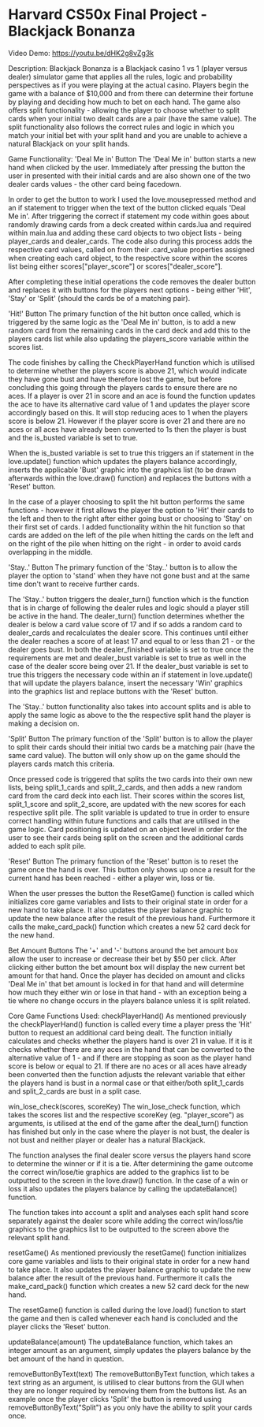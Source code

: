 # Harvard CS50x Final Project - Blackjack Bonanza

Video Demo: https://youtu.be/dHK2g8vZg3k

Description:
Blackjack Bonanza is a Blackjack casino 1 vs 1 (player versus dealer) simulator game that applies all the rules, logic and probability perspectives as if you were playing at the actual casino. Players begin the game with a balance of $10,000 and from there can determine their fortune by playing and deciding how much to bet on each hand. The game also offers split functionality - allowing the player to choose whether to split cards when your initial two dealt cards are a pair (have the same value). The split functionality also follows the correct rules and logic in which you match your initial bet with your split hand and you are unable to achieve a natural Blackjack on your split hands.

Game Functionality:
'Deal Me in' Button
The 'Deal Me in' button starts a new hand when clicked by the user. Immediately after pressing the button the user in presented with their initial cards and are also shown one of the two dealer cards values - the other card being facedown.

In order to get the button to work I used the love.mousepressed method and an if statement to trigger when the text of the button clicked equals 'Deal Me in'. After triggering the correct if statement my code within goes about randomly drawing cards from a deck created within cards.lua and required within main.lua and adding these card objects to two object lists - being player_cards and dealer_cards. The code also during this process adds the respective card values, called on from their .card_value properties assigned when creating each card object, to the respective score within the scores list being either scores["player_score"] or scores["dealer_score"].

After completing these initial operations the code removes the dealer button and replaces it with buttons for the players next options - being either 'Hit', 'Stay' or 'Split' (should the cards be of a matching pair).

'Hit!' Button
The primary function of the hit button once called, which is triggered by the same logic as the 'Deal Me in' button, is to add a new random card from the remaining cards in the card deck and add this to the players cards list while also updating the players_score variable within the scores list.

The code finishes by calling the CheckPlayerHand function which is utilised to determine whether the players score is above 21, which would indicate they have gone bust and have therefore lost the game, but before concluding this going through the players cards to ensure there are no aces. If a player is over 21 in score and an ace is found the function updates the ace to have its alternative card value of 1 and updates the player score accordingly based on this. It will stop reducing aces to 1 when the players score is below 21. However if the player score is over 21 and there are no aces or all aces have already been converted to 1s then the player is bust and the is_busted variable is set to true.

When the is_busted variable is set to true this triggers an if statement in the love.update() function which updates the players balance accordingly, inserts the applicable 'Bust' graphic into the graphics list (to be drawn afterwards within the love.draw() function) and replaces the buttons with a 'Reset' button.

In the case of a player choosing to split the hit button performs the same functions - however it first allows the player the option to 'Hit' their cards to the left and then to the right after either going bust or choosing to 'Stay' on their first set of cards. I added functionality within the hit function so that cards are added on the left of the pile when hitting the cards on the left and on the right of the pile when hitting on the right - in order to avoid cards overlapping in the middle.

'Stay..' Button
The primary function of the 'Stay..' button is to allow the player the option to 'stand' when they have not gone bust and at the same time don't want to receive further cards.

The 'Stay..' button triggers the dealer_turn() function which is the function that is in charge of following the dealer rules and logic should a player still be active in the hand. The dealer_turn() function determines whether the dealer is below a card value score of 17 and if so adds a random card to dealer_cards and recalculates the dealer score. This continues until either the dealer reaches a score of at least 17 and equal to or less than 21 - or the dealer goes bust. In both the dealer_finished variable is set to true once the requirements are met and dealer_bust variable is set to true as well in the case of the dealer score being over 21. If the dealer_bust variable is set to true this triggers the necessary code within an if statement in love.update() that will update the players balance, insert the necessary 'Win' graphics into the graphics list and replace buttons with the 'Reset' button.

The 'Stay..' button functionality also takes into account splits and is able to apply the same logic as above to the the respective split hand the player is making a decision on.

'Split' Button
The primary function of the 'Split' button is to allow the player to split their cards should their initial two cards be a matching pair (have the same card value). The button will only show up on the game should the players cards match this criteria.

Once pressed code is triggered that splits the two cards into their own new lists, being split_1_cards and split_2_cards, and then adds a new random card from the card deck into each list. Their scores within the scores list, split_1_score and split_2_score, are updated with the new scores for each respective split pile. The split variable is updated to true in order to ensure correct handling within future functions and calls that are utilised in the game logic. Card positioning is updated on an object level in order for the user to see their cards being split on the screen and the additional cards added to each split pile.

'Reset' Button
The primary function of the 'Reset' button is to reset the game once the hand is over. This button only shows up once a result for the current hand has been reached - either a player win, loss or tie.

When the user presses the button the ResetGame() function is called which initializes core game variables and lists to their original state in order for a new hand to take place. It also updates the player balance graphic to update the new balance after the result of the previous hand. Furthermore it calls the make_card_pack() function which creates a new 52 card deck for the new hand.

Bet Amount Buttons
The '+' and '-' buttons around the bet amount box allow the user to increase or decrease their bet by $50 per click. After clicking either button the bet amount box will display the new current bet amount for that hand. Once the player has decided on amount and clicks 'Deal Me in' that bet amount is locked in for that hand and will determine how much they either win or lose in that hand - with an exception being a tie where no change occurs in the players balance unless it is split related.

Core Game Functions Used:
checkPlayerHand()
As mentioned previously the checkPlayerHand() function is called every time a player press the 'Hit' button to request an additional card being dealt. The function initially calculates and checks whether the players hand is over 21 in value. If it is it checks whether there are any aces in the hand that can be converted to the alternative value of 1 - and if there are stopping as soon as the player hand score is below or equal to 21. If there are no aces or all aces have already been converted then the function adjusts the relevant variable that either the players hand is bust in a normal case or that either/both split_1_cards and split_2_cards are bust in a split case.

win_lose_check(scores, scoreKey)
The win_lose_check function, which takes the scores list and the respective scoreKey (eg. "player_score") as arguments, is utilised at the end of the game after the deal_turn() function has finished but only in the case where the player is not bust, the dealer is not bust and neither player or dealer has a natural Blackjack.

The function analyses the final dealer score versus the players hand score to determine the winner or if it is a tie. After determining the game outcome the correct win/lose/tie graphics are added to the graphics list to be outputted to the screen in the love.draw() function. In the case of a win or loss it also updates the players balance by calling the updateBalance() function.

The function takes into account a split and analyses each split hand score separately against the dealer score while adding the correct win/loss/tie graphics to the graphics list to be outputted to the screen above the relevant split hand.

resetGame()
As mentioned previously the resetGame() function initializes core game variables and lists to their original state in order for a new hand to take place. It also updates the player balance graphic to update the new balance after the result of the previous hand. Furthermore it calls the make_card_pack() function which creates a new 52 card deck for the new hand.

The resetGame() function is called during the love.load() function to start the game and then is called whenever each hand is concluded and the player clicks the 'Reset' button.

updateBalance(amount)
The updateBalance function, which takes an integer amount as an argument, simply updates the players balance by the bet amount of the hand in question.

removeButtonByText(text)
The removeButtonByText function, which takes a text string as an argument, is utilised to clear buttons from the GUI when they are no longer required by removing them from the buttons list. As an example once the player clicks 'Split' the button is removed using removeButtonByText("Split") as you only have the ability to split your cards once.
